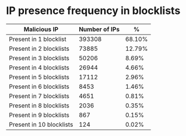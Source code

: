 # IP presence frequency in blocklists
| Malicious IP | Number of IPs | % |
|----|----|----|
| Present in 1 blocklist | 393308 | 68.10% |
| Present in 2 blocklists | 73885 | 12.79% |
| Present in 3 blocklists | 50206 | 8.69% |
| Present in 4 blocklists | 26944 | 4.66% |
| Present in 5 blocklists | 17112 | 2.96% |
| Present in 6 blocklists | 8453 | 1.46% |
| Present in 7 blocklists | 4651 | 0.81% |
| Present in 8 blocklists | 2036 | 0.35% |
| Present in 9 blocklists | 867 | 0.15% |
| Present in 10 blocklists | 124 | 0.02% |
